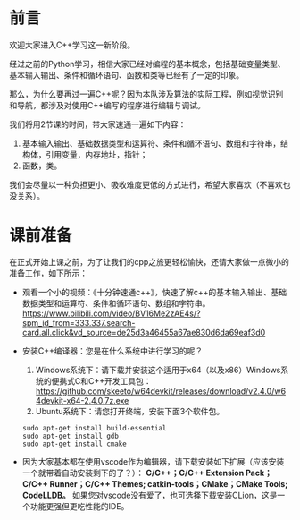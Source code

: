 # 前言
欢迎大家进入C++学习这一新阶段。

经过之前的Python学习，相信大家已经对编程的基本概念，包括基础变量类型、基本输入输出、条件和循环语句、函数和类等已经有了一定的印象。

那么，为什么要再过一遍C++呢？因为本队涉及算法的实际工程，例如视觉识别和导航，都涉及对使用C++编写的程序进行编辑与调试。

我们将用2节课的时间，带大家速通一遍如下内容：

1. 基本输入输出、基础数据类型和运算符、条件和循环语句、数组和字符串，结构体，引用变量，内存地址，指针；
2. 函数，类。

我们会尽量以一种负担更小、吸收难度更低的方式进行，希望大家喜欢（不喜欢也没关系）。

# 课前准备

在正式开始上课之前，为了让我们的cpp之旅更轻松愉快，还请大家做一点微小的准备工作，如下所示：

- 观看一个小的视频：《十分钟速通c++》，快速了解c++的基本输入输出、基础数据类型和运算符、条件和循环语句、数组和字符串。
https://www.bilibili.com/video/BV16Me2zAE4s/?spm_id_from=333.337.search-card.all.click&vd_source=de25d3a46455a67ae830d6da69eaf3d0

- 安装C++编译器：您是在什么系统中进行学习的呢？
  1. Windows系统下：请下载并安装这个适用于x64（以及x86）Windows系统的便携式C和C++开发工具包：https://github.com/skeeto/w64devkit/releases/download/v2.4.0/w64devkit-x64-2.4.0.7z.exe
  2. Ubuntu系统下：请您打开终端，安装下面3个软件包。
  ```
  sudo apt-get install build-essential
  sudo apt-get install gdb
  sudo apt-get install cmake
  ```

- 因为大家基本都在使用vscode作为编辑器，请下载安装如下扩展（应该安装一个就带着自动安装剩下的了？）：
**C/C++；C/C++ Extension Pack；C/C++ Runner；C/C++ Themes; catkin-tools；CMake；CMake Tools; CodeLLDB。** 
如果您对vscode没有爱了，也可选择下载安装CLion，这是一个功能更强但更吃性能的IDE。





